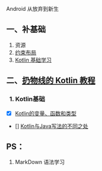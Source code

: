  Android 从放弃到新生
## 一、补基础
1. 资源  
2. [约束布局](https://www.jianshu.com/p/17ec9bd6ca8a)   
3. [Kotlin 基础学习](https://www.kotlincn.net/docs/reference/basic-syntax.html)

## 二、[扔物线的 Kotlin 教程](https://kaixue.io/tag/kotlin-basic/)
### &ensp;1.  Kotlin基础
+ [x] [Kotlin的变量、函数和类型](https://kaixue.io/kotlin-basic-1/)

+ [] [Kotlin与Java写法的不同之处](https://kaixue.io/kotlin-basic-2/)


## PS：
 1. MarkDown 语法学习
 
 
